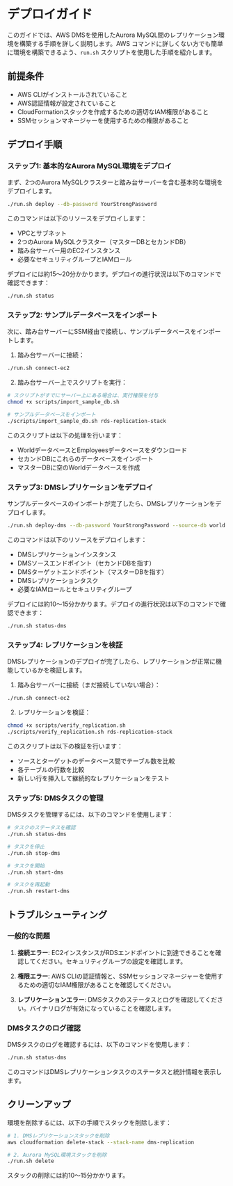 # デプロイガイド

このガイドでは、AWS DMSを使用したAurora MySQL間のレプリケーション環境を構築する手順を詳しく説明します。AWS コマンドに詳しくない方でも簡単に環境を構築できるよう、`run.sh` スクリプトを使用した手順を紹介します。

## 前提条件

- AWS CLIがインストールされていること
- AWS認証情報が設定されていること
- CloudFormationスタックを作成するための適切なIAM権限があること
- SSMセッションマネージャーを使用するための権限があること

## デプロイ手順

### ステップ1: 基本的なAurora MySQL環境をデプロイ

まず、2つのAurora MySQLクラスターと踏み台サーバーを含む基本的な環境をデプロイします。

```bash
./run.sh deploy --db-password YourStrongPassword
```

このコマンドは以下のリソースをデプロイします：
- VPCとサブネット
- 2つのAurora MySQLクラスター（マスターDBとセカンドDB）
- 踏み台サーバー用のEC2インスタンス
- 必要なセキュリティグループとIAMロール

デプロイには約15〜20分かかります。デプロイの進行状況は以下のコマンドで確認できます：

```bash
./run.sh status
```

### ステップ2: サンプルデータベースをインポート

次に、踏み台サーバーにSSM経由で接続し、サンプルデータベースをインポートします。

1. 踏み台サーバーに接続：

```bash
./run.sh connect-ec2
```

2. 踏み台サーバー上でスクリプトを実行：

```bash
# スクリプトがすでにサーバー上にある場合は、実行権限を付与
chmod +x scripts/import_sample_db.sh

# サンプルデータベースをインポート
./scripts/import_sample_db.sh rds-replication-stack
```

このスクリプトは以下の処理を行います：
- WorldデータベースとEmployeesデータベースをダウンロード
- セカンドDBにこれらのデータベースをインポート
- マスターDBに空のWorldデータベースを作成

### ステップ3: DMSレプリケーションをデプロイ

サンプルデータベースのインポートが完了したら、DMSレプリケーションをデプロイします。

```bash
./run.sh deploy-dms --db-password YourStrongPassword --source-db world
```

このコマンドは以下のリソースをデプロイします：
- DMSレプリケーションインスタンス
- DMSソースエンドポイント（セカンドDBを指す）
- DMSターゲットエンドポイント（マスターDBを指す）
- DMSレプリケーションタスク
- 必要なIAMロールとセキュリティグループ

デプロイには約10〜15分かかります。デプロイの進行状況は以下のコマンドで確認できます：

```bash
./run.sh status-dms
```

### ステップ4: レプリケーションを検証

DMSレプリケーションのデプロイが完了したら、レプリケーションが正常に機能しているかを検証します。

1. 踏み台サーバーに接続（まだ接続していない場合）：

```bash
./run.sh connect-ec2
```

2. レプリケーションを検証：

```bash
chmod +x scripts/verify_replication.sh
./scripts/verify_replication.sh rds-replication-stack
```

このスクリプトは以下の検証を行います：
- ソースとターゲットのデータベース間でテーブル数を比較
- 各テーブルの行数を比較
- 新しい行を挿入して継続的なレプリケーションをテスト

### ステップ5: DMSタスクの管理

DMSタスクを管理するには、以下のコマンドを使用します：

```bash
# タスクのステータスを確認
./run.sh status-dms

# タスクを停止
./run.sh stop-dms

# タスクを開始
./run.sh start-dms

# タスクを再起動
./run.sh restart-dms
```

## トラブルシューティング

### 一般的な問題

1. **接続エラー**: EC2インスタンスがRDSエンドポイントに到達できることを確認してください。セキュリティグループの設定を確認します。

2. **権限エラー**: AWS CLIの認証情報と、SSMセッションマネージャーを使用するための適切なIAM権限があることを確認してください。

3. **レプリケーションエラー**: DMSタスクのステータスとログを確認してください。バイナリログが有効になっていることを確認します。

### DMSタスクのログ確認

DMSタスクのログを確認するには、以下のコマンドを使用します：

```bash
./run.sh status-dms
```

このコマンドはDMSレプリケーションタスクのステータスと統計情報を表示します。

## クリーンアップ

環境を削除するには、以下の手順でスタックを削除します：

```bash
# 1. DMSレプリケーションスタックを削除
aws cloudformation delete-stack --stack-name dms-replication

# 2. Aurora MySQL環境スタックを削除
./run.sh delete
```

スタックの削除には約10〜15分かかります。